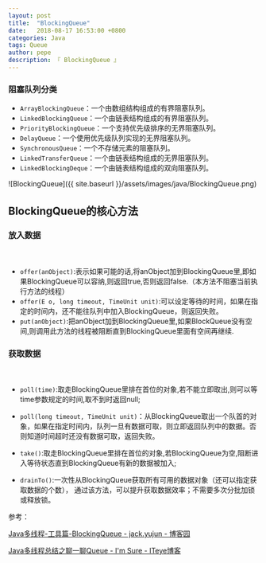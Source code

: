 ```yaml
---
layout: post
title:  "BlockingQueue"
date:   2018-08-17 16:53:00 +0800
categories: Java
tags: Queue
author: pepe
description: 『 BlockingQueue 』
---
```


### **阻塞队列分类**

* `ArrayBlockingQueue`：一个由数组结构组成的有界阻塞队列。 
* `LinkedBlockingQueue`：一个由链表结构组成的有界阻塞队列。 
* `PriorityBlockingQueue`：一个支持优先级排序的无界阻塞队列。 
* `DelayQueue`：一个使用优先级队列实现的无界阻塞队列。 
* `SynchronousQueue`：一个不存储元素的阻塞队列。 
* `LinkedTransferQueue`：一个由链表结构组成的无界阻塞队列。 
* `LinkedBlockingDeque`：一个由链表结构组成的双向阻塞队列。

![BlockingQueue]({{ site.baseurl }}/assets/images/java/BlockingQueue.png)

## BlockingQueue的核心方法

### **放入数据**
　　
* `offer(anObject)`:表示如果可能的话,将anObject加到BlockingQueue里,即如果BlockingQueue可以容纳,则返回true,否则返回false.（本方法不阻塞当前执行方法的线程）
　
　
* `offer(E o, long timeout, TimeUnit unit)`:可以设定等待的时间，如果在指定的时间内，还不能往队列中加入BlockingQueue，则返回失败。
　
　
* `put(anObject)`:把anObject加到BlockingQueue里,如果BlockQueue没有空间,则调用此方法的线程被阻断直到BlockingQueue里面有空间再继续.

### **获取数据**
　　
* `poll(time)`:取走BlockingQueue里排在首位的对象,若不能立即取出,则可以等time参数规定的时间,取不到时返回null;
　　

* `poll(long timeout, TimeUnit unit)`：从BlockingQueue取出一个队首的对象，如果在指定时间内，队列一旦有数据可取，则立即返回队列中的数据。否则知道时间超时还没有数据可取，返回失败。
　　

* `take()`:取走BlockingQueue里排在首位的对象,若BlockingQueue为空,阻断进入等待状态直到BlockingQueue有新的数据被加入; 
　　

* `drainTo()`:一次性从BlockingQueue获取所有可用的数据对象（还可以指定获取数据的个数）， 通过该方法，可以提升获取数据效率；不需要多次分批加锁或释放锁。

参考：

[Java多线程-工具篇-BlockingQueue - jack.yujun - 博客园](http://www.cnblogs.com/jackyuj/archive/2010/11/24/1886553.html)

[Java多线程总结之聊一聊Queue - I'm Sure - ITeye博客](http://hellosure.iteye.com/blog/1126541s)


